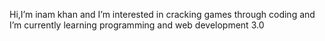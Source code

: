  Hi,I’m inam khan and I’m interested in cracking games through coding and I’m currently learning programming and web development 3.0


<!---
iinamkhan/iinamkhan is a ✨ special ✨ repository because its `README.md` (this file) appears on your GitHub profile.
You can click the Preview link to take a look at your changes.
--->
